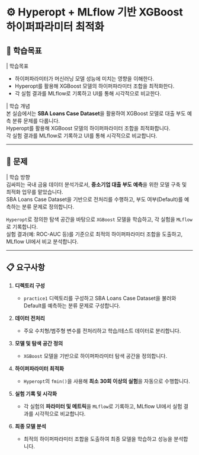 # ⚙️ Hyperopt + MLflow 기반 XGBoost 하이퍼파라미터 최적화

## 🎯 학습목표
| 학습목표  
- 하이퍼파라미터가 머신러닝 모델 성능에 미치는 영향을 이해한다.  
- Hyperopt를 활용해 XGBoost 모델의 하이퍼파라미터 조합을 최적화한다.  
- 각 실험 결과를 MLflow로 기록하고 UI를 통해 시각적으로 비교한다.  

| 학습 개념  
본 실습에서는 **SBA Loans Case Dataset**을 활용하여 XGBoost 모델로 대출 부도 예측 분류 문제를 다룹니다.  
Hyperopt를 활용해 XGBoost 모델의 하이퍼파라미터 조합을 최적화합니다.  
각 실험 결과를 MLflow로 기록하고 UI를 통해 시각적으로 비교합니다.  

---

## 📌 문제
| 학습 방향  
김싸피는 국내 금융 데이터 분석가로서, **중소기업 대출 부도 예측**을 위한 모델 구축 및 최적화 업무를 맡았습니다.  
SBA Loans Case Dataset을 기반으로 전처리를 수행하고, 부도 여부(Default)를 예측하는 분류 문제로 정의합니다.  

`Hyperopt`로 정의한 탐색 공간을 바탕으로 `XGBoost` 모델을 학습하고, 각 실험을 `MLflow`로 기록합니다.  
실험 결과(예: ROC-AUC 등)를 기준으로 최적의 하이퍼파라미터 조합을 도출하고, MLflow UI에서 비교 분석합니다.  

---

## 📋 요구사항
1. **디렉토리 구성**  
   - `practice1` 디렉토리를 구성하고 SBA Loans Case Dataset을 불러와 Default를 예측하는 분류 문제로 구성합니다.  

2. **데이터 전처리**  
   - 주요 수치형/범주형 변수를 전처리하고 학습/테스트 데이터로 분리합니다.  

3. **모델 및 탐색 공간 정의**  
   - `XGBoost` 모델을 기반으로 하이퍼파라미터 탐색 공간을 정의합니다.  

4. **하이퍼파라미터 최적화**  
   - `Hyperopt`의 `fmin()`을 사용해 **최소 30회 이상의 실험**을 자동으로 수행합니다.  

5. **실험 기록 및 시각화**  
   - 각 실험의 **파라미터 및 메트릭**을 `MLflow`로 기록하고, MLflow UI에서 실험 결과를 시각적으로 비교합니다.  

6. **최종 모델 분석**  
   - 최적의 하이퍼파라미터 조합을 도출하여 최종 모델을 학습하고 성능을 분석합니다.  
